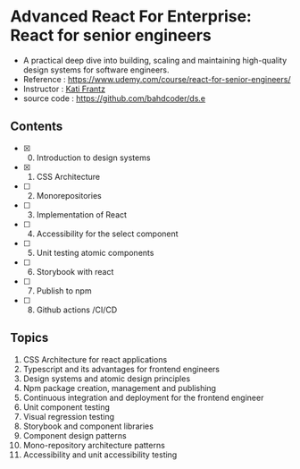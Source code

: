 # Advanced React For Enterprise: React for senior engineers

- A practical deep dive into building, scaling and maintaining
  high-quality design systems for software engineers.
- Reference : https://www.udemy.com/course/react-for-senior-engineers/
- Instructor : [Kati Frantz](https://www.udemy.com/course/react-for-senior-engineers/#instructor-1)
- source code : https://github.com/bahdcoder/ds.e

## Contents

- [x] 0. Introduction to design systems
- [x] 1. CSS Architecture
- [ ] 2. Monorepositories
- [ ] 3. Implementation of React
- [ ] 4. Accessibility for the select component
- [ ] 5. Unit testing atomic components
- [ ] 6. Storybook with react
- [ ] 7. Publish to npm
- [ ] 8. Github actions /CI/CD

## Topics

1. CSS Architecture for react applications
2. Typescript and its advantages for frontend engineers
3. Design systems and atomic design principles
4. Npm package creation, management and publishing
5. Continuous integration and deployment for the frontend engineer
6. Unit component testing
7. Visual regression testing
8. Storybook and component libraries
9. Component design patterns
10. Mono-repository architecture patterns
11. Accessibility and unit accessibility testing
